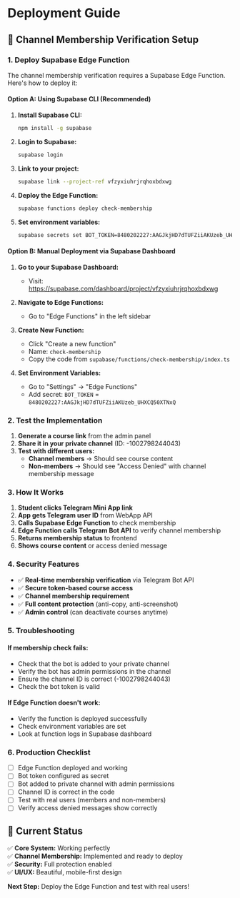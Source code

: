 # Deployment Guide

## 🚀 **Channel Membership Verification Setup**

### **1. Deploy Supabase Edge Function**

The channel membership verification requires a Supabase Edge Function. Here's how to deploy it:

#### **Option A: Using Supabase CLI (Recommended)**

1. **Install Supabase CLI:**
   ```bash
   npm install -g supabase
   ```

2. **Login to Supabase:**
   ```bash
   supabase login
   ```

3. **Link to your project:**
   ```bash
   supabase link --project-ref vfzyxiuhrjrqhoxbdxwg
   ```

4. **Deploy the Edge Function:**
   ```bash
   supabase functions deploy check-membership
   ```

5. **Set environment variables:**
   ```bash
   supabase secrets set BOT_TOKEN=8480202227:AAGJkjHD7dTUFZiiAKUzeb_UHXCQ50XTNxQ
   ```

#### **Option B: Manual Deployment via Supabase Dashboard**

1. **Go to your Supabase Dashboard:**
   - Visit: https://supabase.com/dashboard/project/vfzyxiuhrjrqhoxbdxwg

2. **Navigate to Edge Functions:**
   - Go to "Edge Functions" in the left sidebar

3. **Create New Function:**
   - Click "Create a new function"
   - Name: `check-membership`
   - Copy the code from `supabase/functions/check-membership/index.ts`

4. **Set Environment Variables:**
   - Go to "Settings" → "Edge Functions"
   - Add secret: `BOT_TOKEN` = `8480202227:AAGJkjHD7dTUFZiiAKUzeb_UHXCQ50XTNxQ`

### **2. Test the Implementation**

1. **Generate a course link** from the admin panel
2. **Share it in your private channel** (ID: -1002798244043)
3. **Test with different users:**
   - **Channel members** → Should see course content
   - **Non-members** → Should see "Access Denied" with channel membership message

### **3. How It Works**

1. **Student clicks Telegram Mini App link**
2. **App gets Telegram user ID** from WebApp API
3. **Calls Supabase Edge Function** to check membership
4. **Edge Function calls Telegram Bot API** to verify channel membership
5. **Returns membership status** to frontend
6. **Shows course content** or access denied message

### **4. Security Features**

- ✅ **Real-time membership verification** via Telegram Bot API
- ✅ **Secure token-based course access**
- ✅ **Channel membership requirement**
- ✅ **Full content protection** (anti-copy, anti-screenshot)
- ✅ **Admin control** (can deactivate courses anytime)

### **5. Troubleshooting**

#### **If membership check fails:**
- Check that the bot is added to your private channel
- Verify the bot has admin permissions in the channel
- Ensure the channel ID is correct (-1002798244043)
- Check the bot token is valid

#### **If Edge Function doesn't work:**
- Verify the function is deployed successfully
- Check environment variables are set
- Look at function logs in Supabase dashboard

### **6. Production Checklist**

- [ ] Edge Function deployed and working
- [ ] Bot token configured as secret
- [ ] Bot added to private channel with admin permissions
- [ ] Channel ID is correct in the code
- [ ] Test with real users (members and non-members)
- [ ] Verify access denied messages show correctly

## 🎯 **Current Status**

✅ **Core System:** Working perfectly  
✅ **Channel Membership:** Implemented and ready to deploy  
✅ **Security:** Full protection enabled  
✅ **UI/UX:** Beautiful, mobile-first design  

**Next Step:** Deploy the Edge Function and test with real users!